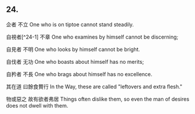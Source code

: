 ## 24.

企者
不立
One who is on tiptoe
cannot stand steadily.

自視者[^24-1]
不章
One who examines by himself
cannot be discerning;

自見者
不明
One who looks by himself
cannot be bright.

自伐者
无功
One who boasts about himself
has no merits;

自矜者
不長
One who brags about himself
has no excellence.

其在道
曰餘食贅行
In the Way,
these are called "leftovers and extra ﬂesh."

物或惡之
故有欲者弗居
Things often dislike them,
so even the man of desires does not dwell with them.
